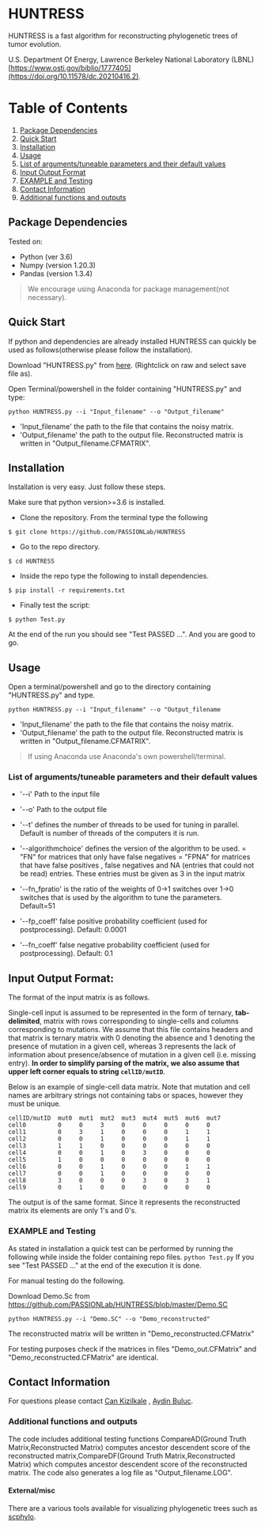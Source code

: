 # HUNTRESS

HUNTRESS is a fast algorithm for reconstructing phylogenetic trees of tumor evolution. 

U.S. Department Of Energy, Lawrence Berkeley National Laboratory (LBNL) [https://www.osti.gov/biblio/1777405](https://doi.org/10.11578/dc.20210416.2).

 

# Table of Contents
1. [Package Dependencies](#PackD)
2. [Quick Start](#QS)
3. [Installation](#installation)
4. [Usage](#usage)
5. [List of arguments/tuneable parameters and their default values](#list)
6. [Input Output Format](#IOFormat)
7. [EXAMPLE and Testing](#ET)
8. [Contact Information](#contact)
9. [Additional functions and outputs](#additional)


## Package Dependencies <a name="PackD"></a>
Tested on:

- Python   (ver 3.6) 
- Numpy    (version 1.20.3)
- Pandas   (version 1.3.4)

> We encourage using Anaconda for package management(not necessary). 

## Quick Start <a name="QS"></a>
If python and dependencies are already installed HUNTRESS can quickly be used as follows(otherwise please follow the installation). 

Download "HUNTRESS.py" from [here]( https://github.com/PASSIONLab/HUNTRESS/blob/master/HUNTRESS.py). (Rightclick on raw and select save file as).

Open Terminal/powershell in the folder containing "HUNTRESS.py" and type:

`python HUNTRESS.py --i "Input_filename" --o "Output_filename" `

- 'Input_filename' the path to the file that contains the noisy matrix.
- 'Output_filename' the path to the output file. Reconstructed matrix is written in "Output_filename.CFMATRIX". 


## Installation <a name="installation"></a>

Installation is very easy. Just follow these steps.   

Make sure that python version>=3.6 is installed.

- Clone the repository. From the terminal type the following

`$ git clone https://github.com/PASSIONLab/HUNTRESS  `

- Go to the repo directory.

`$ cd HUNTRESS`

- Inside the repo type the following to install dependencies. 

`$ pip install -r requirements.txt`

- Finally test the script:

`$ python Test.py`

At the end of the run you should see "Test PASSED ...". And you are good to go.


## Usage <a name="usage"></a>

Open a terminal/powershell and go to the directory containing "HUNTRESS.py" and type.

`python HUNTRESS.py --i "Input_filename" --o "Output_filename `

- 'Input_filename' the path to the file that contains the noisy matrix.
- 'Output_filename' the path to the output file. Reconstructed matrix is written in "Output_filename.CFMATRIX". 

> If using Anaconda use Anaconda's own powershell/terminal.  

### List of arguments/tuneable parameters and their default values <a name="list"></a>

- '--i' Path to the input file

- '--o' Path to the output file 

- '--t' defines the number of threads to be used for tuning in parallel. Default is number of threads of the computers it is run. 

- '--algorithmchoice' defines the version of the algorithm to be used.
           = "FN" for matrices that only have false negatives
           = "FPNA" for matrices that have false positives , false negatives and NA (entries that could not be read) entries. These entries must be given as 3 in the input matrix

- '--fn_fpratio' is the ratio of the weights of 0->1 switches over 1->0 switches that is used by the algorithm to tune the parameters.
 Default=51            

- '--fp_coeff' false positive probability coefficient (used for postprocessing).
 Default: 0.0001

- '--fn_coeff' false negative probability coefficient (used for postprocessing).
 Default: 0.1   

## Input Output Format: <a name="IOFormat"></a>
The format of the input matrix is as follows.

Single-cell input is assumed to be represented in the form of ternary, __tab-delimited__, matrix with rows corresponding to single-cells and columns corresponding to mutations. We assume that this file contains headers and that matrix is ternary matrix with 0 denoting the absence and 1 denoting the presence of mutation in a given cell, whereas 3 represents the lack of information about presence/absence of mutation in a given cell (i.e. missing entry). __In order to simplify parsing of the matrix, we also assume that upper left corner equals to string `cellID/mutID`__.

Below is an example of single-cell data matrix. Note that mutation and cell names are arbitrary strings not containing tabs or spaces, however they must be unique.
```
cellID/mutID  mut0  mut1  mut2  mut3  mut4  mut5  mut6  mut7
cell0         0     0     3     0     0     0     0     0
cell1         0     3     1     0     0     0     1     1
cell2         0     0     1     0     0     0     1     1
cell3         1     1     0     0     0     0     0     0
cell4         0     0     1     0     3     0     0     0
cell5         1     0     0     0     0     0     0     0
cell6         0     0     1     0     0     0     1     1
cell7         0     0     1     0     0     0     0     0
cell8         3     0     0     0     3     0     3     1
cell9         0     1     0     0     0     0     0     0
```

The output is of the same format. Since it represents the reconstructed matrix its elements are only 1's and 0's. 

### EXAMPLE and Testing <a name="ET"></a>

As stated in installation a quick test can be performed by running the following while inside the folder containing repo files. 
`python Test.py`
If you see "Test PASSED ..." at the end of the execution it is done.

For manual testing do the following.

Download Demo.Sc from https://github.com/PASSIONLab/HUNTRESS/blob/master/Demo.SC 

`python HUNTRESS.py --i "Demo.SC" --o "Demo_reconstructed" `

The reconstructed matrix will be written in "Demo_reconstructed.CFMatrix"

For testing purposes check if the matrices in files "Demo_out.CFMatrix" and "Demo_reconstructed.CFMatrix" are identical.

## Contact Information<a name="contact"></a>

For questions please contact [Can Kizilkale](mailto:cankizilkale@lbl.gov) , [Aydin Buluc](mailto:abuluc@lbl.gov).



### Additional functions and outputs <a name="additional"></a>
The code includes additional testing functions CompareAD(Ground Truth Matrix,Reconstructed Matrix) computes ancestor descendent score of the reconstructed matrix,CompareDF(Ground Truth Matrix,Reconstructed Matrix) which computes ancestor descendent score of the reconstructed matrix. The code also generates a log file as "Output_filename.LOG". 


#### External/misc 

There are a various tools available for visualizing phylogenetic trees such as [scphylo](https://scphylo-tools.readthedocs.io/en/latest/auto_examples/index.html#visualization). 
